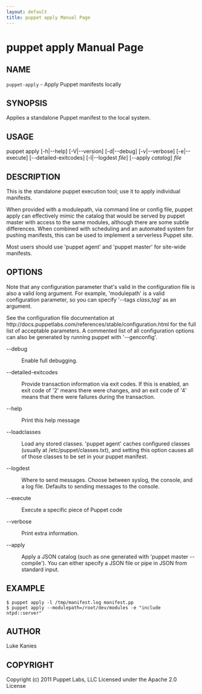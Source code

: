 ```yaml
---
layout: default
title: puppet apply Manual Page
---
```


puppet apply Manual Page
======

<div class='mp'>
<h2 id="NAME">NAME</h2>
<p class="man-name">
  <code>puppet-apply</code> - <span class="man-whatis">Apply Puppet manifests locally</span>
</p>

<h2 id="SYNOPSIS">SYNOPSIS</h2>

<p>Applies a standalone Puppet manifest to the local system.</p>

<h2 id="USAGE">USAGE</h2>

<p>puppet apply [-h|--help] [-V|--version] [-d|--debug] [-v|--verbose]
  [-e|--execute] [--detailed-exitcodes] [-l|--logdest <var>file</var>]
  [--apply <var>catalog</var>] <var>file</var></p>

<h2 id="DESCRIPTION">DESCRIPTION</h2>

<p>This is the standalone puppet execution tool; use it to apply
individual manifests.</p>

<p>When provided with a modulepath, via command line or config file, puppet
apply can effectively mimic the catalog that would be served by puppet
master with access to the same modules, although there are some subtle
differences. When combined with scheduling and an automated system for
pushing manifests, this can be used to implement a serverless Puppet
site.</p>

<p>Most users should use 'puppet agent' and 'puppet master' for site-wide
manifests.</p>

<h2 id="OPTIONS">OPTIONS</h2>

<p>Note that any configuration parameter that's valid in the configuration
file is also a valid long argument. For example, 'modulepath' is a
valid configuration parameter, so you can specify '--tags <var>class</var>,<var>tag</var>'
as an argument.</p>

<p>See the configuration file documentation at
http://docs.puppetlabs.com/references/stable/configuration.html for the
full list of acceptable parameters. A commented list of all
configuration options can also be generated by running puppet with
'--genconfig'.</p>

<dl>
<dt class="flush">--debug</dt><dd><p>Enable full debugging.</p></dd>
<dt>--detailed-exitcodes</dt><dd><p>Provide transaction information via exit codes. If this is enabled, an
exit code of '2' means there were changes, and an exit code of '4'
means that there were failures during the transaction.</p></dd>
<dt class="flush">--help</dt><dd><p>Print this help message</p></dd>
<dt>--loadclasses</dt><dd><p>Load any stored classes. 'puppet agent' caches configured classes
(usually at /etc/puppet/classes.txt), and setting this option causes
all of those classes to be set in your puppet manifest.</p></dd>
<dt>--logdest</dt><dd><p>Where to send messages. Choose between syslog, the console, and a log
file. Defaults to sending messages to the console.</p></dd>
<dt>--execute</dt><dd><p>Execute a specific piece of Puppet code</p></dd>
<dt>--verbose</dt><dd><p>Print extra information.</p></dd>
<dt class="flush">--apply</dt><dd><p>Apply a JSON catalog (such as one generated with 'puppet master --compile'). You can
either specify a JSON file or pipe in JSON from standard input.</p></dd>
</dl>


<h2 id="EXAMPLE">EXAMPLE</h2>

<pre><code>$ puppet apply -l /tmp/manifest.log manifest.pp
$ puppet apply --modulepath=/root/dev/modules -e "include ntpd::server"
</code></pre>

<h2 id="AUTHOR">AUTHOR</h2>

<p>Luke Kanies</p>

<h2 id="COPYRIGHT">COPYRIGHT</h2>

<p>Copyright (c) 2011 Puppet Labs, LLC Licensed under the Apache 2.0 License</p>

</div>
